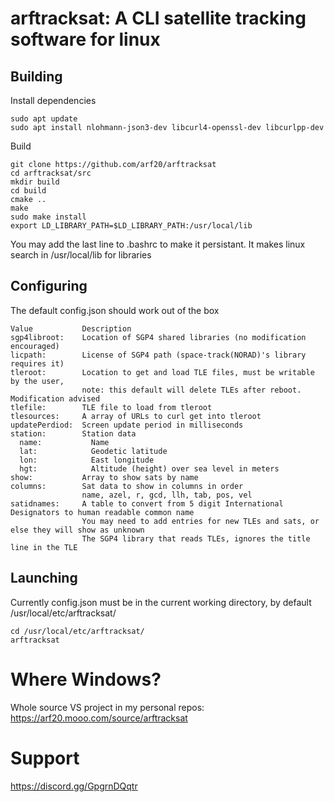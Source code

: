 # arftracksat: A CLI satellite tracking software for linux

## Building
Install dependencies
```
sudo apt update
sudo apt install nlohmann-json3-dev libcurl4-openssl-dev libcurlpp-dev
```
Build
```
git clone https://github.com/arf20/arftracksat
cd arftracksat/src
mkdir build
cd build
cmake ..
make
sudo make install
export LD_LIBRARY_PATH=$LD_LIBRARY_PATH:/usr/local/lib
```
You may add the last line to .bashrc to make it persistant. It makes linux search in /usr/local/lib for libraries

## Configuring
The default config.json should work out of the box
```
Value           Description
sgp4libroot:    Location of SGP4 shared libraries (no modification encouraged)
licpath:        License of SGP4 path (space-track(NORAD)'s library requires it)
tleroot:        Location to get and load TLE files, must be writable by the user,
                note: this default will delete TLEs after reboot. Modification advised
tlefile:        TLE file to load from tleroot
tlesources:     A array of URLs to curl get into tleroot
updatePerdiod:  Screen update period in milliseconds
station:        Station data
  name:           Name
  lat:            Geodetic latitude
  lon:            East longitude
  hgt:            Altitude (height) over sea level in meters
show:           Array to show sats by name
columns:        Sat data to show in columns in order
                name, azel, r, gcd, llh, tab, pos, vel
satidnames:     A table to convert from 5 digit International Designators to human readable common name
                You may need to add entries for new TLEs and sats, or else they will show as unknown
                The SGP4 library that reads TLEs, ignores the title line in the TLE
```

## Launching
Currently config.json must be in the current working directory, by default /usr/local/etc/arftracksat/
```
cd /usr/local/etc/arftracksat/
arftracksat
```

# Where Windows?
Whole source VS project in my personal repos: https://arf20.mooo.com/source/arftracksat

# Support
https://discord.gg/GpgrnDQqtr
